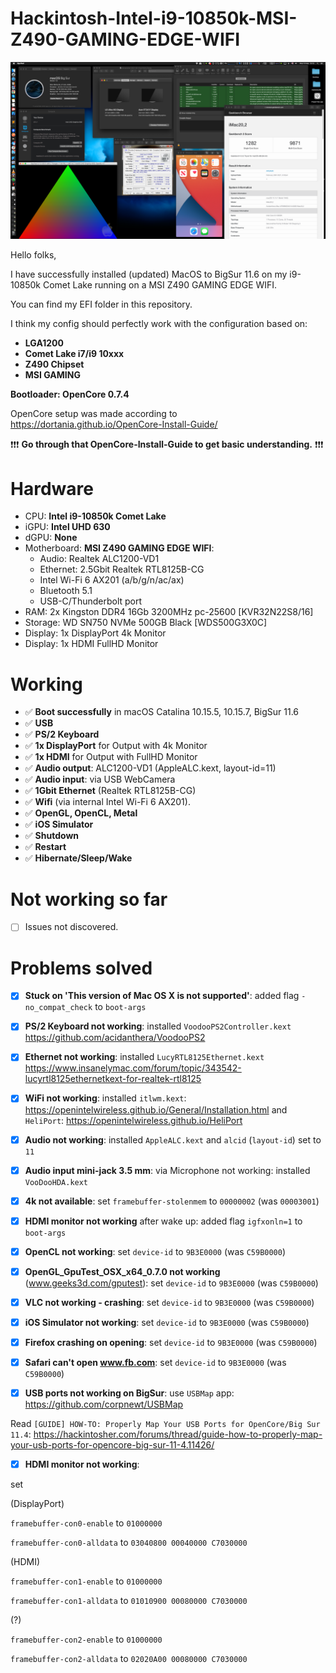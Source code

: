 # Hackintosh-Intel-i9-10850k-MSI-Z490-GAMING-EDGE-WIFI

![About this mac](Images/02.BigSur-11.6.png)

Hello folks,

I have successfully installed (updated) MacOS to BigSur 11.6 on my i9-10850k Comet Lake running on a MSI Z490 GAMING EDGE WIFI.

You can find my EFI folder in this repository.

I think my config should perfectly work with the configuration based on:

- **LGA1200**
- **Comet Lake i7/i9 10xxx**
- **Z490 Chipset**
- **MSI GAMING**

**Bootloader: OpenCore 0.7.4**

OpenCore setup was made according to
https://dortania.github.io/OpenCore-Install-Guide/

❗❗❗ **Go through that OpenCore-Install-Guide to get basic understanding.** ❗❗❗

# Hardware
- CPU: **Intel i9-10850k Comet Lake**
- iGPU: **Intel UHD 630**
- dGPU: **None**
- Motherboard: **MSI Z490 GAMING EDGE WIFI**:
	- Audio: Realtek ALC1200-VD1
	- Ethernet: 2.5Gbit Realtek RTL8125B-CG
	- Intel Wi-Fi 6 AX201 (a/b/g/n/ac/ax)
	- Bluetooth 5.1
	- USB-C/Thunderbolt port
- RAM: 2x Kingston DDR4 16Gb 3200MHz pc-25600 [KVR32N22S8/16]
- Storage: WD SN750 NVMe 500GB Black [WDS500G3X0C]
- Display: 1x DisplayPort 4k Monitor
- Display: 1x HDMI FullHD Monitor

# Working
- ✅ **Boot successfully** in macOS Catalina 10.15.5, 10.15.7, BigSur 11.6
- ✅ **USB**
- ✅ **PS/2 Keyboard**
- ✅ **1x DisplayPort** for Output with 4k Monitor
- ✅ **1x HDMI** for Output with FullHD Monitor
- ✅ **Audio output**: ALC1200-VD1 (AppleALC.kext, layout-id=11)
- ✅ **Audio input**: via USB WebCamera
- ✅ **1Gbit Ethernet** (Realtek RTL8125B-CG)
- ✅ **Wifi** (via internal Intel Wi-Fi 6 AX201). 
- ✅ **OpenGL, OpenCL, Metal**
- ✅ **iOS Simulator**
- ✅ **Shutdown**
- ✅ **Restart**
- ✅ **Hibernate/Sleep/Wake**

# Not working so far
- [ ] Issues not discovered.

# Problems solved
- [x] **Stuck on 'This version of Mac OS X is not supported'**: added flag ```-no_compat_check``` to ```boot-args```
- [x] **PS/2 Keyboard not working**: installed ```VoodooPS2Controller.kext``` https://github.com/acidanthera/VoodooPS2
- [x] **Ethernet not working**: installed ```LucyRTL8125Ethernet.kext``` https://www.insanelymac.com/forum/topic/343542-lucyrtl8125ethernetkext-for-realtek-rtl8125
- [x] **WiFi not working**: installed ```itlwm.kext```: https://openintelwireless.github.io/General/Installation.html and ```HeliPort```: https://openintelwireless.github.io/HeliPort
- [x] **Audio not working**: installed ```AppleALC.kext``` and ```alcid``` (```layout-id```) set to ```11```
- [x] **Audio input mini-jack 3.5 mm**: via Microphone not working: installed ```VooDooHDA.kext```
- [x] **4k not available**: set ```framebuffer-stolenmem``` to ```00000002``` (was ```00003001```)
- [x] **HDMI monitor not working** after wake up: added flag ```igfxonln=1``` to ```boot-args```

- [x] **OpenCL not working**: set ```device-id``` to ```9B3E0000``` (was ```C59B0000```)
- [x] **OpenGL_GpuTest_OSX_x64_0.7.0 not working** (www.geeks3d.com/gputest): set ```device-id``` to ```9B3E0000``` (was ```C59B0000```)
- [x] **VLC not working - crashing**: set ```device-id``` to ```9B3E0000``` (was ```C59B0000```)
- [x] **iOS Simulator not working**: set ```device-id``` to ```9B3E0000``` (was ```C59B0000```)
- [x] **Firefox crashing on opening**: set ```device-id``` to ```9B3E0000``` (was ```C59B0000```)
- [x] **Safari can't open www.fb.com**: set ```device-id``` to ```9B3E0000``` (was ```C59B0000```)
- [x] **USB ports not working on BigSur**: 
use ```USBMap``` app:
https://github.com/corpnewt/USBMap

Read ```[GUIDE] HOW-TO: Properly Map Your USB Ports for OpenCore/Big Sur 11.4```:
https://hackintosher.com/forums/thread/guide-how-to-properly-map-your-usb-ports-for-opencore-big-sur-11-4.11426/

- [x] **HDMI monitor not working**: 

set 

(DisplayPort)

```framebuffer-con0-enable``` to ```01000000```

```framebuffer-con0-alldata``` to ```03040800 00040000 C7030000```

(HDMI)

```framebuffer-con1-enable``` to ```01000000```

```framebuffer-con1-alldata``` to ```01010900 00080000 C7030000```

(?)

```framebuffer-con2-enable``` to ```01000000```

```framebuffer-con2-alldata``` to ```02020A00 00080000 C7030000```
